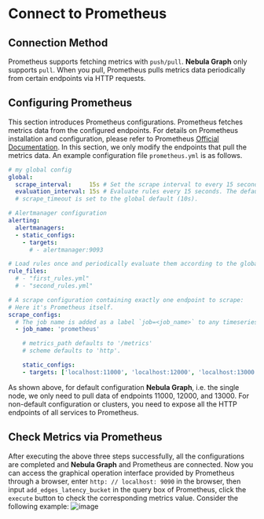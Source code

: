 # Connect to Prometheus

## Connection Method

Prometheus supports fetching metrics with `push/pull`. **Nebula Graph** only supports `pull`. When you pull, Prometheus pulls metrics data periodically from certain endpoints via HTTP requests.

## Configuring Prometheus

This section introduces Prometheus configurations. Prometheus fetches metrics data from the configured endpoints. For details on Prometheus installation and configuration, please refer to Prometheus [Official Documentation](https://prometheus.io/docs/prometheus/latest/getting_started/). In this section, we only modify the endpoints that pull the metrics data. An example configuration file `prometheus.yml` is as follows.

```yaml
# my global config
global:
  scrape_interval:     15s # Set the scrape interval to every 15 seconds. Default is every 1 minute.
  evaluation_interval: 15s # Evaluate rules every 15 seconds. The default is every 1 minute.
  # scrape_timeout is set to the global default (10s).

# Alertmanager configuration
alerting:
  alertmanagers:
  - static_configs:
    - targets:
      # - alertmanager:9093

# Load rules once and periodically evaluate them according to the global 'evaluation_interval'.
rule_files:
  # - "first_rules.yml"
  # - "second_rules.yml"

# A scrape configuration containing exactly one endpoint to scrape:
# Here it's Prometheus itself.
scrape_configs:
  # The job name is added as a label `job=<job_name>` to any timeseries scraped from this config.
  - job_name: 'prometheus'

    # metrics_path defaults to '/metrics'
    # scheme defaults to 'http'.

    static_configs:
    - targets: ['localhost:11000', 'localhost:12000', 'localhost:13000']

```

As shown above, for default configuration **Nebula Graph**, i.e. the single node, we only need to pull data of endpoints 11000, 12000, and 13000. For non-default configuration or clusters, you need to expose all the HTTP endpoints of all services to Prometheus.

## Check Metrics via Prometheus

After executing the above three steps successfully, all the configurations are completed and **Nebula Graph** and Prometheus are connected. Now you can access the graphical operation interface provided by Prometheus through a browser, enter `http: // localhost: 9090` in the browser, then input `add_edges_latency_bucket` in the query box of Prometheus, click the `execute` button to check the corresponding metrics value. Consider the following example:
![image](https://user-images.githubusercontent.com/42762957/69702038-465c3200-1129-11ea-8641-2ece295390a1.png)